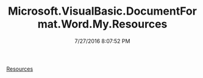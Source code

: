 ﻿---
title: Microsoft.VisualBasic.DocumentFormat.Word.My.Resources
date: 7/27/2016 8:07:52 PM
---

[Resources](T-Microsoft.VisualBasic.DocumentFormat.Word.My.Resources.Resources.html)
